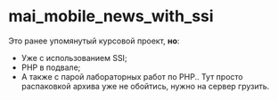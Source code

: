 # mai_mobile_news_with_ssi
Это ранее упомянутый курсовой проект, __но__:
- Уже с использованием SSI;
- PHP в подвале;
- А также с парой лабораторных работ по PHP..
Тут просто распаковкой архива уже не обойтись, нужно на сервер грузить.
